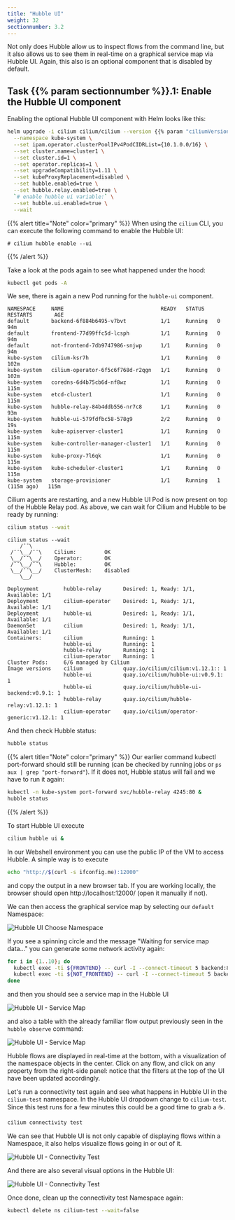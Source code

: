 ```yaml
---
title: "Hubble UI"
weight: 32
sectionnumber: 3.2
---
```


Not only does Hubble allow us to inspect flows from the command line, but it also allows us to see them in real-time on a graphical service map via Hubble UI. Again, this also is an optional component that is disabled by default.


## Task {{% param sectionnumber %}}.1: Enable the Hubble UI component

Enabling the optional Hubble UI component with Helm looks like this:

```bash
helm upgrade -i cilium cilium/cilium --version {{% param "ciliumVersion.postUpgrade" %}} \
  --namespace kube-system \
  --set ipam.operator.clusterPoolIPv4PodCIDRList={10.1.0.0/16} \
  --set cluster.name=cluster1 \
  --set cluster.id=1 \
  --set operator.replicas=1 \
  --set upgradeCompatibility=1.11 \
  --set kubeProxyReplacement=disabled \
  --set hubble.enabled=true \
  --set hubble.relay.enabled=true \
  `# enable hubble ui variable:` \
  --set hubble.ui.enabled=true \
  --wait
```

{{% alert title="Note" color="primary" %}}
When using the `cilium` CLI, you can execute the following command to enable the Hubble UI:

```
# cilium hubble enable --ui
```
{{% /alert %}}

Take a look at the pods again to see what happened under the hood:

```bash
kubectl get pods -A
```

We see, there is again a new Pod running for the `hubble-ui` component.

```
NAMESPACE     NAME                               READY   STATUS    RESTARTS       AGE
default       backend-6f884b6495-v7bvt           1/1     Running   0              94m
default       frontend-77d99ffc5d-lcsph          1/1     Running   0              94m
default       not-frontend-7db9747986-snjwp      1/1     Running   0              94m
kube-system   cilium-ksr7h                       1/1     Running   0              102m
kube-system   cilium-operator-6f5c6f768d-r2qgn   1/1     Running   0              102m
kube-system   coredns-6d4b75cb6d-nf8wz           1/1     Running   0              115m
kube-system   etcd-cluster1                      1/1     Running   0              115m
kube-system   hubble-relay-84b4ddb556-nr7c8      1/1     Running   0              93m
kube-system   hubble-ui-579fdfbc58-578g9         2/2     Running   0              19s
kube-system   kube-apiserver-cluster1            1/1     Running   0              115m
kube-system   kube-controller-manager-cluster1   1/1     Running   0              115m
kube-system   kube-proxy-7l6qk                   1/1     Running   0              115m
kube-system   kube-scheduler-cluster1            1/1     Running   0              115m
kube-system   storage-provisioner                1/1     Running   1 (115m ago)   115m
```

Cilium agents are restarting, and a new Hubble UI Pod is now present on top of the Hubble Relay pod. As above, we can wait for Cilium and Hubble to be ready by running:

```bash
cilium status --wait
```

```
cilium status --wait
    /¯¯\
 /¯¯\__/¯¯\    Cilium:         OK
 \__/¯¯\__/    Operator:       OK
 /¯¯\__/¯¯\    Hubble:         OK
 \__/¯¯\__/    ClusterMesh:    disabled
    \__/

Deployment        hubble-relay       Desired: 1, Ready: 1/1, Available: 1/1
Deployment        cilium-operator    Desired: 1, Ready: 1/1, Available: 1/1
Deployment        hubble-ui          Desired: 1, Ready: 1/1, Available: 1/1
DaemonSet         cilium             Desired: 1, Ready: 1/1, Available: 1/1
Containers:       cilium             Running: 1
                  hubble-ui          Running: 1
                  hubble-relay       Running: 1
                  cilium-operator    Running: 1
Cluster Pods:     6/6 managed by Cilium
Image versions    cilium             quay.io/cilium/cilium:v1.12.1:: 1
                  hubble-ui          quay.io/cilium/hubble-ui:v0.9.1: 1
                  hubble-ui          quay.io/cilium/hubble-ui-backend:v0.9.1: 1
                  hubble-relay       quay.io/cilium/hubble-relay:v1.12.1: 1
                  cilium-operator    quay.io/cilium/operator-generic:v1.12.1: 1
```


And then check Hubble status:

```bash
hubble status
```

{{% alert title="Note" color="primary" %}}
Our earlier command kubectl port-forward should still be running (can be checked by running jobs or `ps aux | grep "port-forward"`). If it does not, Hubble status will fail and we have to run it again:

```bash
kubectl -n kube-system port-forward svc/hubble-relay 4245:80 &
hubble status
```

{{% /alert %}}


To start Hubble UI execute

```bash
cilium hubble ui &
```

In our Webshell environment you can use the public IP of the VM to access Hubble. A simple way is to execute

```bash
echo "http://$(curl -s ifconfig.me):12000"
```
and copy the output in a new browser tab. If you are working locally, the browser should open http://localhost:12000/ (open it manually if not).

We can then access the graphical service map by selecting our `default` Namespace:

![Hubble UI Choose Namespace](../cilium_choose_ns.png)

If you see a spinning circle and the message "Waiting for service map data..." you can generate some network activity again:

```bash
for i in {1..10}; do
  kubectl exec -ti ${FRONTEND} -- curl -I --connect-timeout 5 backend:8080
  kubectl exec -ti ${NOT_FRONTEND} -- curl -I --connect-timeout 5 backend:8080
done
```

and then you should see a service map in the Hubble UI

![Hubble UI - Service Map](../hubble_ui_servicemap.png)

and also a table with the already familiar flow output previously seen in the `hubble observe` command:

![Hubble UI - Service Map](../hubble_ui_flows.png)

Hubble flows are displayed in real-time at the bottom, with a visualization of the namespace objects in the center. Click on any flow, and click on any property from the right-side panel: notice that the filters at the top of the UI have been updated accordingly.

Let's run a connectivity test again and see what happens in Hubble UI in the `cilium-test` namespace. In the Hubble UI dropdown change to `cilium-test`. Since this test runs for a few minutes this could be a good time to grab a :coffee:.

```bash
cilium connectivity test
```

We can see that Hubble UI is not only capable of displaying flows within a Namespace, it also helps visualize flows going in or out of it.

![Hubble UI - Connectivity Test](../cilium_hubble_connectivity_test.png)

And there are also several visual options in the Hubble UI:

![Hubble UI - Connectivity Test](../hubble_ui_visual_options.png)

Once done, clean up the connectivity test Namespace again:

```bash
kubectl delete ns cilium-test --wait=false
```
